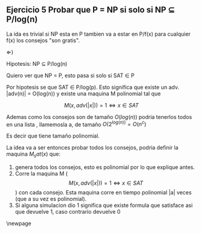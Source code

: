 ## Ejercicio 5 Probar que P = NP si solo si  NP $\subseteq$ P/log(n)

La ida es trivial si NP esta en P tambien va a estar en P/f(x) para cualquier f(x) los
consejos "son gratis".

$\Leftarrow$)

Hipotesis: NP $\subseteq$ P/log(n)

Quiero ver que NP = P, esto pasa si solo si SAT $\in$ P

Por hipotesis se que SAT $\in$ P/log(p). Esto significa que existe un adv. |adv(n)| = O(log(n))  y existe una maquina M polinomial tal que

$$M(x,adv(|x|)) = 1 \iff x \in SAT$$

Ademas como los consejos son de tamaño $O(log(n))$ podria tenerlos todos en una lista
, llamemosla a, de tamaño $O(2^{log(n))} = O(n^c)$

Es decir que tiene tamaño polinomial. 

La idea va a ser entonces probar todos los consejos, podria definir la maquina $M_sat(x)$
que:
1. genera todos los consejos, esto es polinomial por lo que explique antes.
2. Corre la maquina M ($$M(x,adv(|x|)) = 1 \iff x \in SAT$$) con cada consejo. Esta maquina
corre en tiempo polinomial |a| veces (que a su vez es polinomial).
3. Si alguna simulacion dio 1 significa que existe formula que satisface asi que devuelve 1, caso contrario devuelve 0

\newpage
